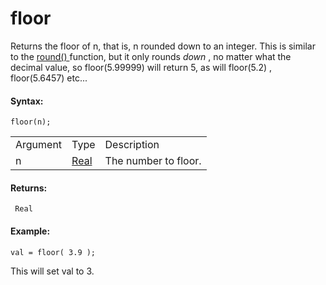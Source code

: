 # floor

Returns the floor of n, that is, n rounded down to an integer. This is
similar to the [ round() ](round) function, but it only rounds
*down* , no matter what the decimal value, so floor(5.99999) will return
5, as will floor(5.2) , floor(5.6457) etc...

#### Syntax:

``` gml
floor(n);
```

|          |                                                                         |                      |
|----------|-------------------------------------------------------------------------|----------------------|
| Argument | Type                                                                    | Description          |
| n        |  [Real](../../../../../GameMaker_Language/GML_Overview/Data_Types)  | The number to floor. |

#### Returns:

``` gml
 Real
```

#### Example:

``` gml
val = floor( 3.9 );
```

This will set val to 3.
